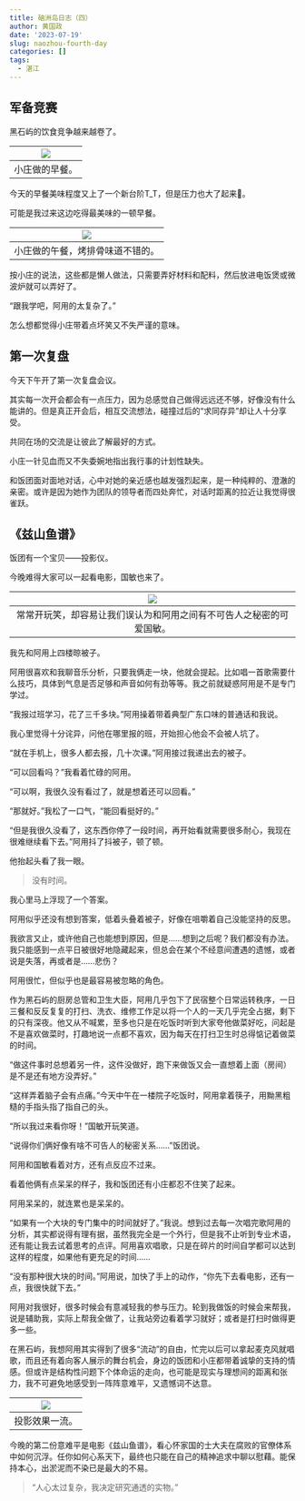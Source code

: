 ```yaml
---
title: 硇洲岛日志（四）
author: 黄国政
date: '2023-07-19'
slug: naozhou-fourth-day
categories: []
tags:
  - 湛江
---
```


<!--more-->

## 军备竞赛

黑石屿的饮食竞争越来越卷了。

|![](/images/posts/2023/07/07-19-breakfast.jpg)|
|:-:|
|小庄做的早餐。|

今天的早餐美味程度又上了一个新台阶T_T，但是压力也大了起来👊。

可能是我过来这边吃得最美味的一顿早餐。

|![](/images/posts/2023/07/07-19-lunch.jpg)|
|:-:|
|小庄做的午餐，烤排骨味道不错的。|

按小庄的说法，这些都是懒人做法，只需要弄好材料和配料，然后放进电饭煲或微波炉就可以弄好了。

“跟我学吧，阿用的太复杂了。”

怎么想都觉得小庄带着点坏笑又不失严谨的意味。

## 第一次复盘

今天下午开了第一次复盘会议。

其实每一次开会都会有一点压力，因为总感觉自己做得远远还不够，好像没有什么能讲的。但是真正开会后，相互交流想法，碰撞过后的“求同存异”却让人十分享受。

共同在场的交流是让彼此了解最好的方式。

小庄一针见血而又不失委婉地指出我行事的计划性缺失。

和饭团面对面地对话，心中对她的亲近感也越发强烈起来，是一种纯粹的、澄澈的亲密。或许是因为她作为团队的领导者而四处奔忙，对话时距离的拉近让我觉得很雀跃。

## 《兹山鱼谱》

饭团有一个宝贝——投影仪。

今晚难得大家可以一起看电影，国敏也来了。

|![](/images/posts/2023/07/07-19-guomin.jpg)|
|:-:|
|常常开玩笑，却容易让我们误认为和阿用之间有不可告人之秘密的可爱国敏。|

我先和阿用上四楼晾被子。

阿用很喜欢和我聊音乐分析，只要我俩走一块，他就会提起。比如唱一首歌需要什么技巧，具体到气息是否足够和声音如何有劲等等。我之前就疑惑阿用是不是专门学过。

“我报过班学习，花了三千多块。”阿用操着带着典型广东口味的普通话和我说。

我心里觉得十分诧异，问他在哪里报的班，开始担心他会不会被人坑了。

“就在手机上，很多人都去报，几十次课。”阿用接过我递出去的被子。

“可以回看吗？”我看着忙碌的阿用。

“可以啊，我很久没有看过了，就是想着还可以回看。”

“那就好。”我松了一口气，“能回看挺好的。”

“但是我很久没看了，这东西你停了一段时间，再开始看就需要很多耐心，我现在很难继续看下去。”阿用抖了抖被子，顿了顿。

他抬起头看了我一眼。

> 没有时间。

我心里马上浮现了一个答案。

阿用似乎还没有想到答案，低着头叠着被子，好像在咀嚼着自己没能坚持的反思。

我欲言又止，或许他自己也能想到原因，但是……想到之后呢？我们都没有办法。我只能感到一点平日被很好地隐藏起来，但总会在某个不经意间遭遇的遗憾，或者说是失落，再或者是……悲伤？

阿用很忙，但似乎也是最容易被忽略的角色。

作为黑石屿的厨房总管和卫生大臣，阿用几乎包下了民宿整个日常运转秩序，一日三餐和反反复复的打扫、洗衣、维修工作足以将一个人的一天几乎完全占据，剩下的只有深夜。他又从不喊累，至多也只是在吃饭时听到大家夸他做菜好吃，问起是不是喜欢做菜时，打趣地说一点都不喜欢，因为每天在打扫卫生时总得惦记着做菜的时间。

“做这件事时总想着另一件，这件没做好，跑下来做饭又会一直想着上面（房间）是不是还有地方没弄好。”

“这样弄着脑子会有点痛。”今天中午在一楼院子吃饭时，阿用拿着筷子，用黝黑粗糙的手指头指了指自己的头。

“所以我过来看你呀！”国敏开玩笑道。

“说得你们俩好像有啥不可告人的秘密关系……”饭团说。

阿用和国敏看着对方，还有点反应不过来。

看着他俩有点呆呆的样子，我和饭团还有小庄都忍不住笑了起来。

阿用呆呆的，就连累也是呆呆的。

“如果有一个大块的专门集中的时间就好了。”我说。想到过去每一次唱完歌阿用的分析，其实都说得有理有据，虽然我完全是一个外行，但是我不止听到专业术语，还有能让我去试着思考的点评。阿用喜欢唱歌，只是在碎片的时间自学都可以达到这样的程度，如果他有更充足的时间……

“没有那种很大块的时间。”阿用说，加快了手上的动作，“你先下去看电影，还有一点，我很快就下去。”

阿用对我很好，很多时候会有意减轻我的参与压力。轮到我做饭的时候会来帮我，说是辅助我，实际上帮我全做了，让我站旁边看着学习就好；或者是打扫时做得更多一些。

在黑石屿，我想阿用其实得到了很多“流动”的自由，忙完以后可以拿起麦克风就唱歌，而且还有着向客人展示的舞台机会，身边的饭团和小庄都带着诚挚的支持的情感。但或许是结构性问题下个体命运的走向，也可能是现实与理想间的距离和张力，我不可避免地感受到一阵阵意难平，又遗憾词不达意。

|![](/images/posts/2023/07/07-19-zishanyupu.jpg)|
|:-:|
|投影效果一流。|

今晚的第二份意难平是电影《兹山鱼谱》，看心怀家国的士大夫在腐败的官僚体系中如何沉浮。任你如何心系天下，最终也只能在自己的精神追求中聊以慰藉。能保持本心，出淤泥而不染已是最大的不易。

> “人心太过复杂，我决定研究通透的实物。”